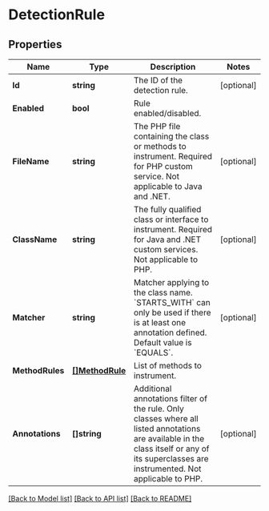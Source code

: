 # DetectionRule

## Properties
Name | Type | Description | Notes
------------ | ------------- | ------------- | -------------
**Id** | **string** | The ID of the detection rule. | [optional] 
**Enabled** | **bool** | Rule enabled/disabled. | 
**FileName** | **string** | The PHP file containing the class or methods to instrument.   Required for PHP custom service.    Not applicable to Java and .NET. | [optional] 
**ClassName** | **string** | The fully qualified class or interface to instrument.   Required for Java and .NET custom services.    Not applicable to PHP. | [optional] 
**Matcher** | **string** | Matcher applying to the class name. &#x60;STARTS_WITH&#x60; can only be used if there is at least one annotation defined. Default value is &#x60;EQUALS&#x60;. | [optional] 
**MethodRules** | [**[]MethodRule**](MethodRule.md) | List of methods to instrument. | 
**Annotations** | **[]string** | Additional annotations filter of the rule.   Only classes where all listed annotations are available in the class itself or any of its superclasses are instrumented.   Not applicable to PHP. | [optional] 

[[Back to Model list]](../README.md#documentation-for-models) [[Back to API list]](../README.md#documentation-for-api-endpoints) [[Back to README]](../README.md)


